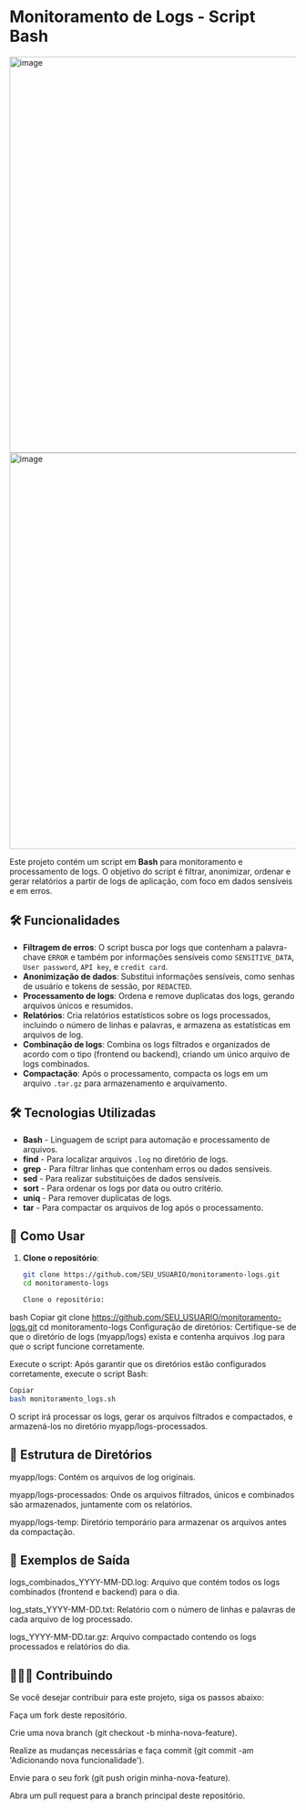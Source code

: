 # Monitoramento de Logs - Script Bash


<img width="694" alt="image" src="https://github.com/user-attachments/assets/886a1b00-cf18-4010-883a-f2bfbfc83776" />

<img width="1101" height="694" alt="image" src="https://github.com/user-attachments/assets/ae755b3f-12c3-459e-a421-304bfe9c161e" />



Este projeto contém um script em **Bash** para monitoramento e processamento de logs. O objetivo do script é filtrar, anonimizar, ordenar e gerar relatórios a partir de logs de aplicação, com foco em dados sensíveis e em erros.

## 🛠 Funcionalidades

- **Filtragem de erros**: O script busca por logs que contenham a palavra-chave `ERROR` e também por informações sensíveis como `SENSITIVE_DATA`, `User password`, `API key`, e `credit card`.
- **Anonimização de dados**: Substitui informações sensíveis, como senhas de usuário e tokens de sessão, por `REDACTED`.
- **Processamento de logs**: Ordena e remove duplicatas dos logs, gerando arquivos únicos e resumidos.
- **Relatórios**: Cria relatórios estatísticos sobre os logs processados, incluindo o número de linhas e palavras, e armazena as estatísticas em arquivos de log.
- **Combinação de logs**: Combina os logs filtrados e organizados de acordo com o tipo (frontend ou backend), criando um único arquivo de logs combinados.
- **Compactação**: Após o processamento, compacta os logs em um arquivo `.tar.gz` para armazenamento e arquivamento.

## 🛠 Tecnologias Utilizadas

- **Bash** - Linguagem de script para automação e processamento de arquivos.
- **find** - Para localizar arquivos `.log` no diretório de logs.
- **grep** - Para filtrar linhas que contenham erros ou dados sensíveis.
- **sed** - Para realizar substituições de dados sensíveis.
- **sort** - Para ordenar os logs por data ou outro critério.
- **uniq** - Para remover duplicatas de logs.
- **tar** - Para compactar os arquivos de log após o processamento.

## 🚀 Como Usar

1. **Clone o repositório**:
   ```bash
   git clone https://github.com/SEU_USUARIO/monitoramento-logs.git
   cd monitoramento-logs

   Clone o repositório:

bash
Copiar
git clone https://github.com/SEU_USUARIO/monitoramento-logs.git
cd monitoramento-logs
Configuração de diretórios: Certifique-se de que o diretório de logs (myapp/logs) exista e contenha arquivos .log para que o script funcione corretamente.

Execute o script: Após garantir que os diretórios estão configurados corretamente, execute o script Bash:

```bash
Copiar
bash monitoramento_logs.sh
```

O script irá processar os logs, gerar os arquivos filtrados e compactados, e armazená-los no diretório myapp/logs-processados.

## 📂 **Estrutura de Diretórios**


myapp/logs: Contém os arquivos de log originais.

myapp/logs-processados: Onde os arquivos filtrados, únicos e combinados são armazenados, juntamente com os relatórios.

myapp/logs-temp: Diretório temporário para armazenar os arquivos antes da compactação.

## 📑 **Exemplos de Saída**


logs_combinados_YYYY-MM-DD.log: Arquivo que contém todos os logs combinados (frontend e backend) para o dia.

log_stats_YYYY-MM-DD.txt: Relatório com o número de linhas e palavras de cada arquivo de log processado.

logs_YYYY-MM-DD.tar.gz: Arquivo compactado contendo os logs processados e relatórios do dia.


## 🧑‍🤝‍🧑 **Contribuindo**
Se você desejar contribuir para este projeto, siga os passos abaixo:

Faça um fork deste repositório.

Crie uma nova branch (git checkout -b minha-nova-feature).

Realize as mudanças necessárias e faça commit (git commit -am 'Adicionando nova funcionalidade').

Envie para o seu fork (git push origin minha-nova-feature).

Abra um pull request para a branch principal deste repositório.
